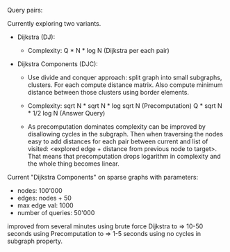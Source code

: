 Query pairs:

Currently exploring two variants.
* Dijkstra (DJ): 
    * Complexity: 
        Q * N * log N (Dijkstra per each pair)

* Dijkstra Components (DJC): 
    * Use divide and conquer approach: split graph into small subgraphs, clusters.
    For each compute distance matrix. Also compute minimum distance between those
    clusters using border elements.  
    
    * Complexity: 
        sqrt N * sqrt N * log sqrt N (Precomputation) 
        Q * sqrt N * 1/2 log N (Answer Query)  
        
    * As precomputation dominates complexity can be improved by
    disallowing cycles in the subgraph. Then when traversing the nodes
    easy to add distances for each pair between current and list of visited:
    <explored edge + distance from previous node to target>. That means that 
    precomputation drops logarithm in complexity and the whole thing 
    becomes linear. 
    
Current "Dijkstra Components" on sparse graphs with parameters:
* nodes: 100'000
* edges: nodes + 50
* max edge val: 1000
* number of queries: 50'000

improved from several minutes using brute force Dijkstra to => 10-50 seconds using Precomputation
to => 1-5 seconds using no cycles in subgraph property. 
